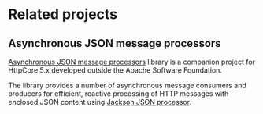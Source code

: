 <!--
    Licensed to the Apache Software Foundation (ASF) under one
    or more contributor license agreements.  See the NOTICE file
    distributed with this work for additional information
    regarding copyright ownership.  The ASF licenses this file
    to you under the Apache License, Version 2.0 (the
    "License"); you may not use this file except in compliance
    with the License.  You may obtain a copy of the License at
    
      http://www.apache.org/licenses/LICENSE-2.0
    
    Unless required by applicable law or agreed to in writing,
    software distributed under the License is distributed on an
    "AS IS" BASIS, WITHOUT WARRANTIES OR CONDITIONS OF ANY
    KIND, either express or implied.  See the License for the
    specific language governing permissions and limitations
    under the License.
-->

Related projects
================

Asynchronous JSON message processors
------------------------------------

[Asynchronous JSON message processors](https://ok2c.github.io/httpcomponents-jackson/) library is a companion project
for HttpCore 5.x developed outside the Apache Software Foundation.

The library provides a number of asynchronous message consumers and producers for efficient, reactive processing of HTTP
messages with enclosed JSON content using [Jackson JSON processor](https://github.com/FasterXML/jackson).


    

